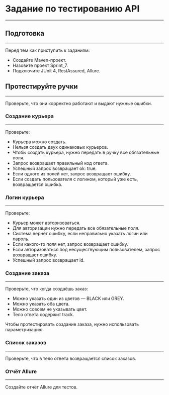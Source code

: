 

# Задание по тестированию API
-------------

## Подготовка
-------------

Перед тем как приступить к заданиям:

* Создайте Maven-проект.
* Назовите проект Sprint_7.
* Подключите JUnit 4, RestAssured, Allure.

## Протестируйте ручки
---------------------

Проверьте, что они корректно работают и выдают нужные ошибки.

### Создание курьера
-------------------

Проверьте:

* Курьера можно создать.
* Нельзя создать двух одинаковых курьеров.
* Чтобы создать курьера, нужно передать в ручку все обязательные поля.
* Запрос возвращает правильный код ответа.
* Успешный запрос возвращает ok: true.
* Если одного из полей нет, запрос возвращает ошибку.
* Если создать пользователя с логином, который уже есть, возвращается ошибка.

### Логин курьера
----------------

Проверьте:

* Курьер может авторизоваться.
* Для авторизации нужно передать все обязательные поля.
* Система вернёт ошибку, если неправильно указать логин или пароль.
* Если какого-то поля нет, запрос возвращает ошибку.
* Если авторизоваться под несуществующим пользователем, запрос возвращает ошибку.
* Успешный запрос возвращает id.

### Создание заказа
-----------------

Проверьте, что когда создаёшь заказ:

* Можно указать один из цветов — BLACK или GREY.
* Можно указать оба цвета.
* Можно совсем не указывать цвет.
* Тело ответа содержит track.

Чтобы протестировать создание заказа, нужно использовать параметризацию.

### Список заказов
----------------

Проверьте, что в тело ответа возвращается список заказов.

### Отчёт Allure
----------------

Создайте отчёт Allure для тестов.
